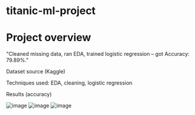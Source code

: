 # titanic-ml-project
# Project overview
"Cleaned missing data, ran EDA, trained logistic regression – got Accuracy: 79.89%."

Dataset source (Kaggle)

Techniques used: EDA, cleaning, logistic regression

Results (accuracy)

![image](https://github.com/user-attachments/assets/6ef0d862-c6a2-4867-9cf6-aa826cc44326)
![image](https://github.com/user-attachments/assets/23c78691-e54c-4f96-9bf1-cc08599207d1)
![image](https://github.com/user-attachments/assets/e4d42d49-1237-4177-8d5a-f4e4dc39abd4)


